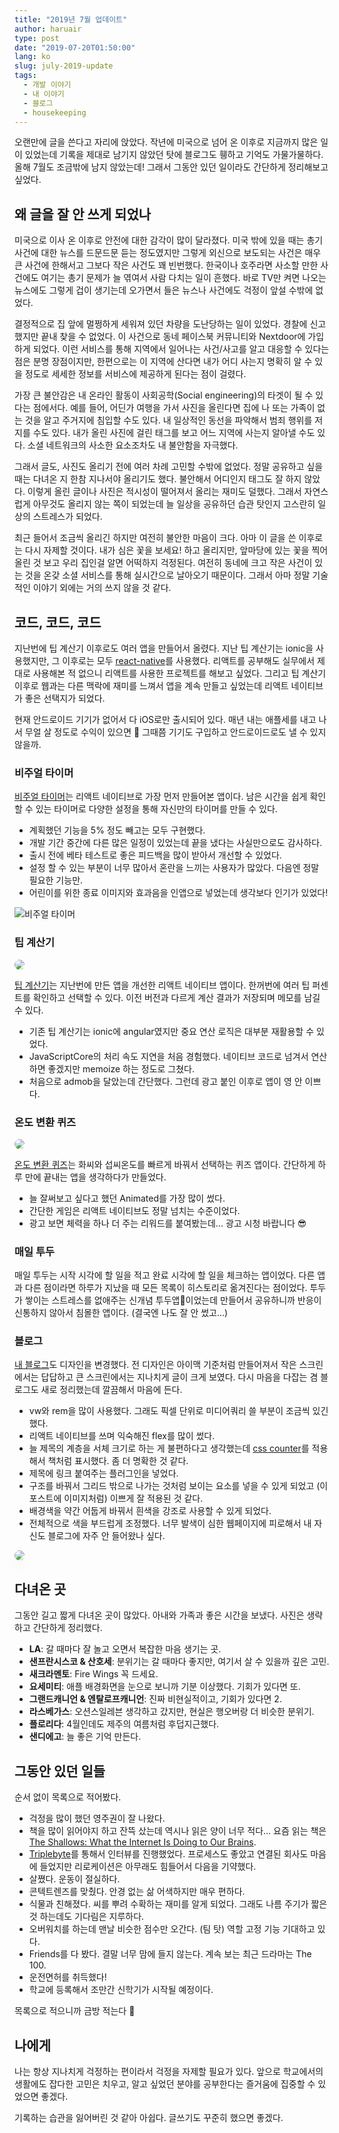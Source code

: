 ```yaml
---
title: "2019년 7월 업데이트"
author: haruair
type: post
date: "2019-07-20T01:50:00"
lang: ko
slug: july-2019-update
tags:
  - 개발 이야기
  - 내 이야기
  - 블로그
  - housekeeping
---
```


오랜만에 글을 쓴다고 자리에 앉았다. 작년에 미국으로 넘어 온 이후로 지금까지 많은 일이 있었는데 기록을 제대로 남기지 않았던 탓에 블로그도 휑하고 기억도 가물가물하다. 올해 7월도 조금밖에 남지 않았는데! 그래서 그동안 있던 일이라도 간단하게 정리해보고 싶었다.

## 왜 글을 잘 안 쓰게 되었나

미국으로 이사 온 이후로 안전에 대한 감각이 많이 달라졌다. 미국 밖에 있을 때는 총기 사건에 대한 뉴스를 드문드문 듣는 정도였지만 그렇게 외신으로 보도되는 사건은 매우 큰 사건에 한해서고 그보다 작은 사건도 꽤 빈번했다. 한국이나 호주라면 사소할 만한 사건에도 여기는 총기 문제가 늘 엮여서 사람 다치는 일이 흔했다. 바로 TV만 켜면 나오는 뉴스에도 그렇게 겁이 생기는데 오가면서 들은 뉴스나 사건에도 걱정이 앞설 수밖에 없었다.

결정적으로 집 앞에 멀쩡하게 세워져 있던 차량을 도난당하는 일이 있었다. 경찰에 신고했지만 끝내 찾을 수 없었다. 이 사건으로 동네 페이스북 커뮤니티와 Nextdoor에 가입하게 되었다. 이런 서비스를 통해 지역에서 일어나는 사건/사고를 알고 대응할 수 있다는 점은 분명 장점이지만, 한편으로는 이 지역에 산다면 내가 어디 사는지 명확히 알 수 있을 정도로 세세한 정보를 서비스에 제공하게 된다는 점이 걸렸다.

가장 큰 불안감은 내 온라인 활동이 사회공학(Social engineering)의 타겟이 될 수 있다는 점에서다. 예를 들어, 어딘가 여행을 가서 사진을 올린다면 집에 나 또는 가족이 없는 것을 알고 주거지에 침입할 수도 있다. 내 일상적인 동선을 파악해서 범죄 행위를 저지를 수도 있다. 내가 올린 사진에 걸린 태그를 보고 어느 지역에 사는지 알아낼 수도 있다. 소셜 네트워크의 사소한 요소조차도 내 불안함을 자극했다.

그래서 글도, 사진도 올리기 전에 여러 차례 고민할 수밖에 없었다. 정말 공유하고 싶을 때는 다녀온 지 한참 지나서야 올리기도 했다. 불안해서 어디인지 태그도 잘 하지 않았다. 이렇게 올린 글이나 사진은 적시성이 떨어져서 올리는 재미도 덜했다. 그래서 자연스럽게 아무것도 올리지 않는 쪽이 되었는데 늘 일상을 공유하던 습관 탓인지 고스란히 일상의 스트레스가 되었다.

최근 들어서 조금씩 올리긴 하지만 여전히 불안한 마음이 크다. 아마 이 글을 쓴 이후로는 다시 자제할 것이다. 내가 심은 꽃을 보세요! 하고 올리지만, 앞마당에 있는 꽃을 찍어 올린 것 보고 우리 집인걸 알면 어떡하지 걱정된다. 여전히 동네에 크고 작은 사건이 있는 것을 온갖 소셜 서비스를 통해 실시간으로 날아오기 때문이다. 그래서 아마 정말 기술적인 이야기 외에는 거의 쓰지 않을 것 같다.

## 코드, 코드, 코드

지난번에 팁 계산기 이후로도 여러 앱을 만들어서 올렸다. 지난 팁 계산기는 ionic을 사용했지만, 그 이후로는 모두 [react-native](https://facebook.github.io/react-native/)를 사용했다. 리액트를 공부해도 실무에서 제대로 사용해본 적 없으니 리액트를 사용한 프로젝트를 해보고 싶었다. 그리고 팁 계산기 이후로 웹과는 다른 맥락에 재미를 느껴서 앱을 계속 만들고 싶었는데 리액트 네이티브가 좋은 선택지가 되었다.

현재 안드로이드 기기가 없어서 다 iOS로만 출시되어 있다. 매년 내는 애플세를 내고 나서 무얼 살 정도로 수익이 있으면 🤞 그때쯤 기기도 구입하고 안드로이드로도 낼 수 있지 않을까.

### 비주얼 타이머

[비주얼 타이머](https://apps.apple.com/app/id1458639178)는 리액트 네이티브로 가장 먼저 만들어본 앱이다. 남은 시간을 쉽게 확인할 수 있는 타이머로 다양한 설정을 통해 자신만의 타이머를 만들 수 있다.

- 계획했던 기능을 5% 정도 빼고는 모두 구현했다.
- 개발 기간 중간에 다른 많은 일정이 있었는데 끝을 냈다는 사실만으로도 감사하다.
- 출시 전에 베타 테스트로 좋은 피드백을 많이 받아서 개선할 수 있었다.
- 설정 할 수 있는 부분이 너무 많아서 혼란을 느끼는 사용자가 많았다. 다음엔 정말 필요한 기능만.
- 어린이를 위한 종료 이미지와 효과음을 인앱으로 넣었는데 생각보다 인기가 있었다!

<img src="https://live.staticflickr.com/65535/48329263687_85262d5d49_b.jpg" alt="비주얼 타이머" />

### 팁 계산기

<img src="https://edykim.com/assets/en/apps/tip2/icon.png" style="max-width: 200px; border-radius: 20px;">

[팁 계산기](https://apps.apple.com/app/id1472171816)는 지난번에 만든 앱을 개선한 리액트 네이티브 앱이다. 한꺼번에 여러 팁 퍼센트를 확인하고 선택할 수 있다. 이전 버전과 다르게 계산 결과가 저장되며 메모를 남길 수 있다.

- 기존 팁 계산기는 ionic에 angular였지만 중요 연산 로직은 대부분 재활용할 수 있었다.
- JavaScriptCore의 처리 속도 지연을 처음 경험했다. 네이티브 코드로 넘겨서 연산하면 좋겠지만 memoize 하는 정도로 그쳤다.
- 처음으로 admob을 달았는데 간단했다. 그런데 광고 붙인 이후로 앱이 영 안 이쁘다.

### 온도 변환 퀴즈

<img src="https://edykim.com/assets/en/apps/tempquiz/icon.png" style="max-width: 200px; border-radius: 20px;">

[온도 변환 퀴즈](https://apps.apple.com/app/id1473070791)는 화씨와 섭씨온도를 빠르게 바꿔서 선택하는 퀴즈 앱이다. 간단하게 하루 만에 끝내는 앱을 생각하다가 만들었다.

- 늘 잘써보고 싶다고 했던 Animated를 가장 많이 썼다.
- 간단한 게임은 리액트 네이티브도 정말 넘치는 수준이었다.
- 광고 보면 체력을 하나 더 주는 리워드를 붙여봤는데... 광고 시청 바랍니다 😎

### 매일 투두

매일 투두는 시작 시각에 할 일을 적고 완료 시각에 할 일을 체크하는 앱이었다. 다른 앱과 다른 점이라면 하루가 지났을 때 모든 목록이 히스토리로 옮겨진다는 점이었다. 투두가 쌓이는 스트레스를 없애주는 신개념 투두앱🤔이었는데 만들어서 공유하니까 반응이 신통하지 않아서 침몰한 앱이다. (결국엔 나도 잘 안 썼고...)

### 블로그

[내 블로그](https://edykim.com/ko/)도 디자인을 변경했다. 전 디자인은 아이맥 기준처럼 만들어져서 작은 스크린에서는 답답하고 큰 스크린에서는 지나치게 글이 크게 보였다. 다시 마음을 다잡는 겸 블로그도 새로 정리했는데 깔끔해서 마음에 든다.

- vw와 rem을 많이 사용했다. 그래도 픽셀 단위로 미디어쿼리 쓸 부분이 조금씩 있긴 했다.
- 리액트 네이티브를 쓰며 익숙해진 flex를 많이 썼다.
- 늘 제목의 계층을 서체 크기로 하는 게 불편하다고 생각했는데 [css counter](https://developer.mozilla.org/en-US/docs/Web/CSS/CSS_Lists_and_Counters/Using_CSS_counters)를 적용해서 책처럼 표시했다. 좀 더 명확한 것 같다.
- 제목에 링크 붙여주는 플러그인을 넣었다.
- 구조를 바꿔서 그리드 밖으로 나가는 것처럼 보이는 요소를 넣을 수 있게 되었고 (이 포스트에 이미지처럼) 이쁘게 잘 적용된 것 같다.
- 배경색을 약간 어둡게 바꿔서 흰색을 강조로 사용할 수 있게 되었다.
- 전체적으로 색을 부드럽게 조정했다. 너무 발색이 심한 웹페이지에 피로해서 내 자신도 블로그에 자주 안 들어왔나 싶다.

<img src="https://live.staticflickr.com/65535/48329157546_9e19f31a38_b.jpg" style="box-shadow: 0 10px 20px rgba(0,0,0,0.05); border-radius: 20px;" />

## 다녀온 곳

그동안 길고 짧게 다녀온 곳이 많았다. 아내와 가족과 좋은 시간을 보냈다. 사진은 생략하고 간단하게 정리했다.

- **LA**: 갈 때마다 잘 놀고 오면서 복잡한 마음 생기는 곳.
- **샌프란시스코 & 산호세**: 분위기는 갈 때마다 좋지만, 여기서 살 수 있을까 깊은 고민.
- **새크라멘토**: Fire Wings 꼭 드세요.
- **요세미티**: 애플 배경화면을 눈으로 보니까 기분 이상했다. 기회가 있다면 또.
- **그랜드캐니언 & 엔탈로프캐니언**: 진짜 비현실적이고, 기회가 있다면 2.
- **라스베가스**: 오션스일레븐 생각하고 갔지만, 현실은 행오버랑 더 비슷한 분위기.
- **플로리다**: 4월인데도 제주의 여름처럼 후덥지근했다.
- **샌디에고**: 늘 좋은 기억 만든다.

## 그동안 있던 일들

순서 없이 목록으로 적어봤다.

- 걱정을 많이 했던 영주권이 잘 나왔다.
- 책을 많이 읽어야지 하고 잔뜩 샀는데 역시나 읽은 양이 너무 적다... 요즘 읽는 책은 [The Shallows: What the Internet Is Doing to Our Brains](https://www.amazon.com/gp/product/0393339750/ref=ppx_od_dt_b_asin_title_s00?ie=UTF8&psc=1).
- [Triplebyte](https://triplebyte.com/iv/ZaiczKs/cp/header)를 통해서 인터뷰를 진행했었다. 프로세스도 좋았고 연결된 회사도 마음에 들었지만 리로케이션은 아무래도 힘들어서 다음을 기약했다.
- 살쪘다. 운동이 절실하다.
- 콘텍트렌즈를 맞췄다. 안경 없는 삶 어색하지만 매우 편하다.
- 식물과 친해졌다. 씨를 뿌려 수확하는 재미를 알게 되었다. 그래도 나름 주기가 짧은 것 하는데도 기다림은 지루하다.
- 오버워치를 하는데 맨날 비슷한 점수만 오간다. (팀 탓) 역할 고정 기능 기대하고 있다.
- Friends를 다 봤다. 결말 너무 맘에 들지 않는다. 계속 보는 최근 드라마는 The 100.
- 운전면허를 취득했다!
- 학교에 등록해서 조만간 신학기가 시작될 예정이다.

목록으로 적으니까 금방 적는다 👏

## 나에게

나는 항상 지나치게 걱정하는 편이라서 걱정을 자제할 필요가 있다. 앞으로 학교에서의 생활에도 잡다한 고민은 치우고, 알고 싶었던 분야를 공부한다는 즐거움에 집중할 수 있었으면 좋겠다.

기록하는 습관을 잃어버린 것 같아 아쉽다. 글쓰기도 꾸준히 했으면 좋겠다.
